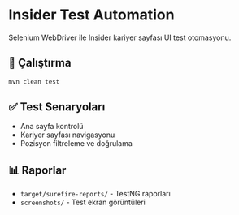 # Insider Test Automation

Selenium WebDriver ile Insider kariyer sayfası UI test otomasyonu.

## 🚀 Çalıştırma

```bash
mvn clean test
```

## ✅ Test Senaryoları

- Ana sayfa kontrolü
- Kariyer sayfası navigasyonu
- Pozisyon filtreleme ve doğrulama

## 📊 Raporlar

- `target/surefire-reports/` - TestNG raporları
- `screenshots/` - Test ekran görüntüleri
